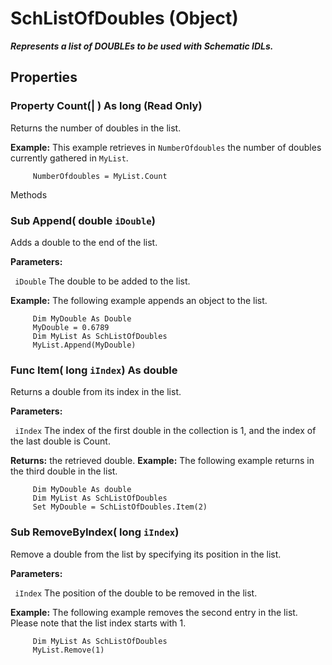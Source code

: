 # SchListOfDoubles (Object)

**_Represents a list of DOUBLEs to be used with Schematic IDLs._**

## Properties

### Property **Count**(| ) As long (Read Only)

   Returns the number of doubles in the list.

**Example:**      This example retrieves in `NumberOfdoubles` the number of doubles currently gathered in `MyList`.

```VBScript
     NumberOfdoubles = MyList.Count

```

Methods

### Sub **Append**( double  `iDouble`)

   Adds a double to the end of the list.

**Parameters:**

` iDouble`      The double to be added to the list.

**Example:**      The following example appends an object to the list.

```VBScript
     Dim MyDouble As Double
     MyDouble = 0.6789
     Dim MyList As SchListOfDoubles
     MyList.Append(MyDouble)

```

### Func **Item**( long  `iIndex`) As double

   Returns a double from its index in the list.

**Parameters:**

` iIndex`      The index of the first double in the collection is 1, and the index of the last double is Count.

**Returns:**      the retrieved double.  **Example:**      The following example returns in the third double in the list.

```VBScript
     Dim MyDouble As double
     Dim MyList As SchListOfDoubles
     Set MyDouble = SchListOfDoubles.Item(2)

```

### Sub **RemoveByIndex**( long  `iIndex`)

   Remove a double from the list by specifying its position in the list.

**Parameters:**

` iIndex`      The position of the double to be removed in the list.

**Example:**      The following example removes the second entry in the list. Please note that the list index starts with 1.

```VBScript
     Dim MyList As SchListOfDoubles
     MyList.Remove(1)

```